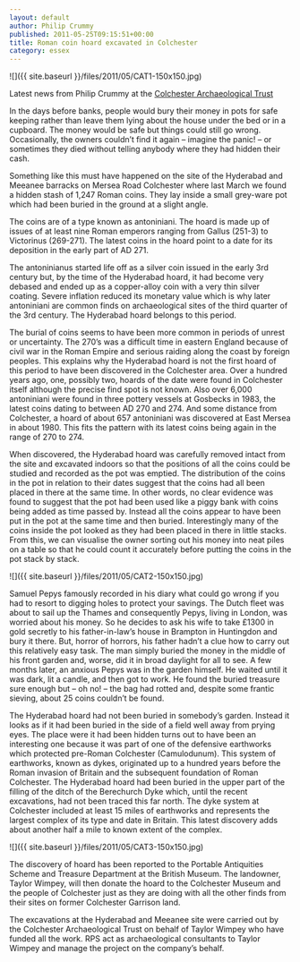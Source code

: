 ```yaml
---
layout: default
author: Philip Crummy
published: 2011-05-25T09:15:51+00:00
title: Roman coin hoard excavated in Colchester
category: essex
---
```


![]({{ site.baseurl }}/files/2011/05/CAT1-150x150.jpg)

Latest news from Philip Crummy at the [Colchester Archaeological Trust](www.thecolchesterarchaeologist.co.uk "Colchester Archaeological Trust")

In the days before banks, people would bury their money in pots for safe keeping rather than leave them lying about the house under the bed or in a cupboard. The money would be safe but things could still go wrong. Occasionally, the owners couldn’t find it again – imagine the panic! – or sometimes they died without telling anybody where they had hidden their cash.

Something like this must have happened on the site of the Hyderabad and Meeanee barracks on Mersea Road Colchester where last March we found a hidden stash of 1,247 Roman coins. They lay inside a small grey-ware pot which had been buried in the ground at a slight angle.

The coins are of a type known as antoniniani. The hoard is made up of issues of at least nine Roman emperors ranging from Gallus (251-3) to Victorinus (269-271). The latest coins in the hoard point to a date for its deposition in the early part of AD 271.

The antoninianus started life off as a silver coin issued in the early 3rd century but, by the time of the Hyderabad hoard, it had become very debased and ended up as a copper-alloy coin with a very thin silver coating. Severe inflation reduced its monetary value which is why later antoniniani are common finds on archaeological sites of the third quarter of the 3rd century. The Hyderabad hoard belongs to this period.

The burial of coins seems to have been more common in periods of unrest or uncertainty. The 270’s was a difficult time in eastern England because of civil war in the Roman Empire and serious raiding along the coast by foreign peoples. This explains why the Hyderabad hoard is not the first hoard of this period to have been discovered in the Colchester area. Over a hundred years ago, one, possibly two, hoards of the date were found in Colchester itself although the precise find spot is not known. Also over 6,000 antoniniani were found in three pottery vessels at Gosbecks in 1983, the latest coins dating to between AD 270 and 274. And some distance from Colchester, a hoard of about 657 antoniniani was discovered at East Mersea in about 1980. This fits the pattern with its latest coins being again in the range of 270 to 274.

When discovered, the Hyderabad hoard was carefully removed intact from the site and excavated indoors so that the positions of all the coins could be studied and recorded as the pot was emptied. The distribution of the coins in the pot in relation to their dates suggest that the coins had all been placed in there at the same time. In other words, no clear evidence was found to suggest that the pot had been used like a piggy bank with coins being added as time passed by. Instead all the coins appear to have been put in the pot at the same time and then buried. Interestingly many of the coins inside the pot looked as they had been placed in there in little stacks. From this, we can visualise the owner sorting out his money into neat piles on a table so that he could count it accurately before putting the coins in the pot stack by stack.

![]({{ site.baseurl }}/files/2011/05/CAT2-150x150.jpg)

Samuel Pepys famously recorded in his diary what could go wrong if you had to resort to digging holes to protect your savings. The Dutch fleet was about to sail up the Thames and consequently Pepys, living in London, was worried about his money. So he decides to ask his wife to take £1300 in gold secretly to his father-in-law’s house in Brampton in Huntingdon and bury it there. But, horror of horrors, his father hadn’t a clue how to carry out this relatively easy task. The man simply buried the money in the middle of his front garden and, worse, did it in broad daylight for all to see. A few months later, an anxious Pepys was in the garden himself. He waited until it was dark, lit a candle, and then got to work. He found the buried treasure sure enough but – oh no! – the bag had rotted and, despite some frantic sieving, about 25 coins couldn’t be found.

The Hyderabad hoard had not been buried in somebody’s garden. Instead it looks as if it had been buried in the side of a field well away from prying eyes. The place were it had been hidden turns out to have been an interesting one because it was part of one of the defensive earthworks which protected pre-Roman Colchester (Camulodunum). This system of earthworks, known as dykes, originated up to a hundred years before the Roman invasion of Britain and the subsequent foundation of Roman Colchester. The Hyderabad hoard had been buried in the upper part of the filling of the ditch of the Berechurch Dyke which, until the recent excavations, had not been traced this far north. The dyke system at Colchester included at least 15 miles of earthworks and represents the largest complex of its type and date in Britain. This latest discovery adds about another half a mile to known extent of the complex.

![]({{ site.baseurl }}/files/2011/05/CAT3-150x150.jpg)

The discovery of hoard has been reported to the Portable Antiquities Scheme and Treasure Department at the British Museum. The landowner, Taylor Wimpey, will then donate the hoard to the Colchester Museum and the people of Colchester just as they are doing with all the other finds from their sites on former Colchester Garrison land.

The excavations at the Hyderabad and Meeanee site were carried out by the Colchester Archaeological Trust on behalf of Taylor Wimpey who have funded all the work. RPS act as archaeological consultants to Taylor Wimpey and manage the project on the company’s behalf.

